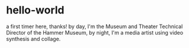 # hello-world
a first timer here, thanks!
by day, I'm the Museum and Theater Technical Director of the Hammer Museum, by night, I'm a media artist using video synthesis and collage.
